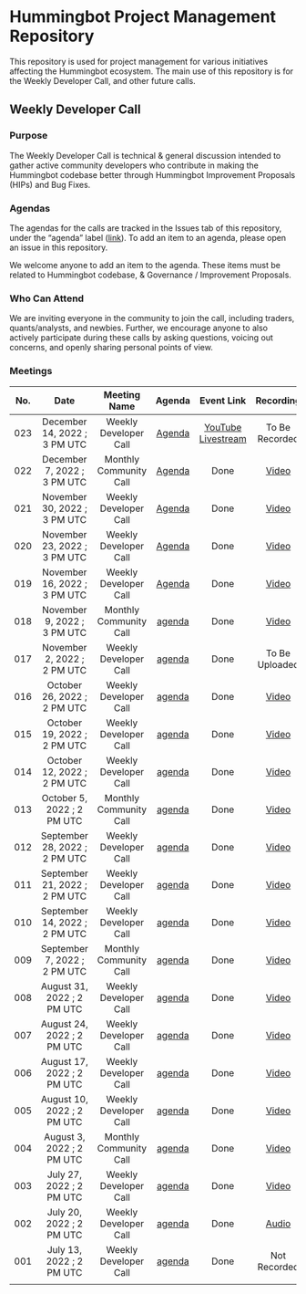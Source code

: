 # Hummingbot Project Management Repository

This repository is used for project management for various initiatives affecting the Hummingbot ecosystem. The main use of this repository is for the Weekly Developer Call, and other future calls.

## Weekly Developer Call

### Purpose

The Weekly Developer Call is technical & general discussion intended to gather active community developers who contribute in making the Hummingbot codebase better through Hummingbot Improvement Proposals (HIPs) and Bug Fixes. 

### **Agendas**

The agendas for the calls are tracked in the Issues tab of this repository, under the “agenda” label ([link](https://github.com/hummingbot/pm/issues?q=is%3Aissue+is%3Aagenda)). To add an item to an agenda, please open an issue in this repository.

We welcome anyone to add an item to the agenda. These items must be  related to Hummingbot codebase, & Governance / Improvement Proposals.

### Who Can Attend

We are inviting everyone in the community to join the call, including traders, quants/analysts, and newbies. Further, we encourage anyone to also actively participate during these calls by asking questions, voicing out concerns, and openly sharing personal points of view.

### Meetings

| No. |              Date             |      Meeting Name      |                        Agenda                        |                     Event Link                     |                                    Recording                                    |
|:---:|:-----------------------------:|:----------------------:|:----------------------------------------------------:|:--------------------------------------------------:|:-------------------------------------------------------------------------------:|
| 023 | December 14, 2022 ; 3 PM UTC  | Weekly Developer Call  | [Agenda](https://github.com/hummingbot/pm/issues/23) | [YouTube Livestream](https://youtu.be/1MBe1LGjE1w) |                                  To Be Recorded                                 |
| 022 |  December 7, 2022 ; 3 PM UTC  | Monthly Community Call | [Agenda](https://github.com/hummingbot/pm/issues/22) |                        Done                        |               [Video](https://www.youtube.com/watch?v=eD5CLzci-2I)              |
| 021 |  November 30, 2022 ; 3 PM UTC | Weekly Developer Call  | [Agenda](https://github.com/hummingbot/pm/issues/21) |                        Done                        |               [Video](https://www.youtube.com/watch?v=GpD4baVXseg)              |
| 020 |  November 23, 2022 ; 3 PM UTC |  Weekly Developer Call | [Agenda](https://github.com/hummingbot/pm/issues/20) |                        Done                        |               [Video](https://www.youtube.com/watch?v=cSHwnPrG1cg)              |
| 019 |  November 16, 2022 ; 3 PM UTC |  Weekly Developer Call | [Agenda](https://github.com/hummingbot/pm/issues/19) |                        Done                        |               [Video](https://www.youtube.com/watch?v=dkK2ozfsEm4)              |
| 018 |  November 9, 2022 ; 3 PM UTC  | Monthly Community Call | [agenda](https://github.com/hummingbot/pm/issues/17) |                        Done                        |               [Video](https://www.youtube.com/watch?v=x1rSHt1dwgE)              |
| 017 |  November 2, 2022 ; 2 PM UTC  |  Weekly Developer Call | [agenda](https://github.com/hummingbot/pm/issues/18) |                        Done                        |                                  To Be Uploaded                                 |
| 016 |  October 26, 2022 ; 2 PM UTC  |  Weekly Developer Call | [agenda](https://github.com/hummingbot/pm/issues/16) |                        Done                        |               [Video](https://www.youtube.com/watch?v=L-FwWJO9oKQ)              |
| 015 |  October 19, 2022 ; 2 PM UTC  |  Weekly Developer Call | [agenda](https://github.com/hummingbot/pm/issues/15) |                        Done                        |               [Video](https://www.youtube.com/watch?v=EFdeA7seAHE)              |
| 014 |  October 12, 2022 ; 2 PM UTC  |  Weekly Developer Call | [agenda](https://github.com/hummingbot/pm/issues/14) |                        Done                        |               [Video](https://www.youtube.com/watch?v=c87Migz1Ezw)              |
| 013 |   October 5, 2022 ; 2 PM UTC  | Monthly Community Call | [agenda](https://github.com/hummingbot/pm/issues/13) |                        Done                        |               [Video](https://www.youtube.com/watch?v=GwgmY7txGdM)              |
| 012 | September 28, 2022 ; 2 PM UTC |  Weekly Developer Call | [agenda](https://github.com/hummingbot/pm/issues/12) |                        Done                        |           [Video](https://www.youtube.com/watch?v=kPAyv0j1SjI&t=1240s)          |
| 011 | September 21, 2022 ; 2 PM UTC |  Weekly Developer Call | [agenda](https://github.com/hummingbot/pm/issues/11) |                        Done                        |               [Video](https://www.youtube.com/watch?v=RMYnbfBe4F8)              |
| 010 | September 14, 2022 ; 2 PM UTC |  Weekly Developer Call | [agenda](https://github.com/hummingbot/pm/issues/10) |                        Done                        |                      [Video](https://youtu.be/WFnBWR-9HGQ)                      |
| 009 |  September 7, 2022 ; 2 PM UTC | Monthly Community Call |  [agenda](https://github.com/hummingbot/pm/issues/9) |                        Done                        |               [Video](https://www.youtube.com/watch?v=vxY5fPRztnM)              |
| 008 |   August 31, 2022 ; 2 PM UTC  |  Weekly Developer Call |  [agenda](https://github.com/hummingbot/pm/issues/8) |                        Done                        |            [Video](https://www.youtube.com/watch?v=Z4mRfouABPY&t=5s)            |
| 007 |   August 24, 2022 ; 2 PM UTC  |  Weekly Developer Call |  [agenda](https://github.com/hummingbot/pm/issues/7) |                        Done                        |               [Video](https://www.youtube.com/watch?v=f9hXgi_2P0c)              |
| 006 |   August 17, 2022 ; 2 PM UTC  |  Weekly Developer Call |  [agenda](https://github.com/hummingbot/pm/issues/6) |                        Done                        |               [Video](https://www.youtube.com/watch?v=atDlrs8ZoO8)              |
| 005 |   August 10, 2022 ; 2 PM UTC  |  Weekly Developer Call |  [agenda](https://github.com/hummingbot/pm/issues/5) |                        Done                        |               [Video](https://www.youtube.com/watch?v=Z_H0NpA69bs)              |
| 004 |   August 3, 2022 ; 2 PM UTC   | Monthly Community Call |  [agenda](https://github.com/hummingbot/pm/issues/4) |                        Done                        |               [Video](https://www.youtube.com/watch?v=tCG6QvDqvMM)              |
| 003 |    July 27, 2022 ; 2 PM UTC   |  Weekly Developer Call |  [agenda](https://github.com/hummingbot/pm/issues/3) |                        Done                        |               [Video](https://www.youtube.com/watch?v=HmvzS4ugfgU)              |
| 002 |    July 20, 2022 ; 2 PM UTC   |  Weekly Developer Call |  [agenda](https://github.com/hummingbot/pm/issues/2) |                        Done                        | [Audio](https://drive.google.com/file/d/1BijPhEh2jFfgWzWixoVFAZgycogX5Hfb/view) |
| 001 |    July 13, 2022 ; 2 PM UTC   |  Weekly Developer Call |  [agenda](https://github.com/hummingbot/pm/issues/1) |                        Done                        |                                   Not Recorded                                  |
|     |                               |                        |                                                      |                                                    |                                                                                 |
